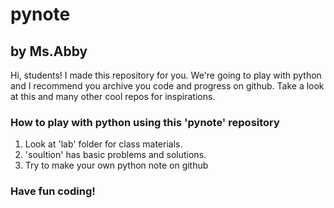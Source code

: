 # pynote
## by Ms.Abby
Hi, students! 
I made this repository for you. We're going to play with python and I recommend you archive you code and progress on github.
Take a look at this and many other cool repos for inspirations.

### How to play with python using this 'pynote' repository
1. Look at 'lab' folder for class materials.
2. 'soultion' has basic problems and solutions. 
3. Try to make your own python note on github

### Have fun coding!
